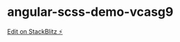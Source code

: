 # angular-scss-demo-vcasg9

[Edit on StackBlitz ⚡️](https://stackblitz.com/edit/angular-scss-demo-vcasg9)